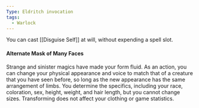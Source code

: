 ```yaml
---
Type: Eldritch invocation
tags:
  - Warlock
---
```

You can cast [[Disguise Self]] at will, without expending a spell slot.

#### Alternate Mask of Many Faces

Strange and sinister magics have made your form fluid. As an action, you can change your physical appearance and voice to match that of a creature that you have seen before, so long as the new appearance has the same arrangement of limbs. You determine the specifics, including your race, coloration, sex, height, weight, and hair length, but you cannot change sizes. Transforming does not affect your clothing or game statistics.